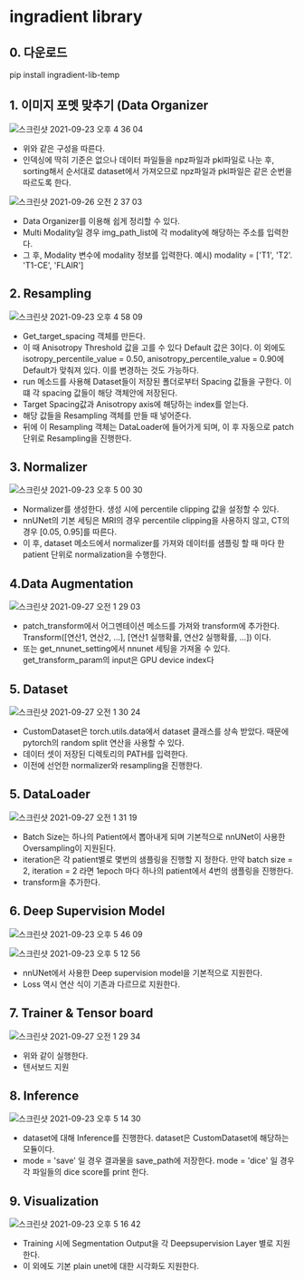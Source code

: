 # ingradient library
 
## 0. 다운로드
pip install ingradient-lib-temp

## 1. 이미지 포멧 맞추기 (Data Organizer
![스크린샷 2021-09-23 오후 4 36 04](https://user-images.githubusercontent.com/87344797/134470205-83603804-7556-402c-833a-1b919b7a16db.png)
- 위와 같은 구성을 따른다.
- 인덱싱에 딱히 기준은 없으나 데이터 파일들을 npz파일과 pkl파일로 나눈 후, sorting해서 순서대로 dataset에서 가져오므로 npz파일과 pkl파일은 같은 순번을 따르도록 한다.

![스크린샷 2021-09-26 오전 2 37 03](https://user-images.githubusercontent.com/87344797/134780921-c2d348a8-704c-4fad-bb02-9f1570268932.png)
- Data Organizer를 이용해 쉽게 정리할 수 있다.
- Multi Modality일 경우 img_path_list에 각 modality에 해당하는 주소를 입력한다.
- 그 후, Modality 변수에 modality 정보를 입력한다. 예시) modality = ['T1', 'T2'. 'T1-CE', 'FLAIR']
            

## 2. Resampling
![스크린샷 2021-09-23 오후 4 58 09](https://user-images.githubusercontent.com/87344797/134472713-eef1a815-a090-4575-b30b-cf28e726e332.png)

- Get_target_spacing 객체를 만든다.
- 이 때 Anisotropy Threshold 값을 고를 수 있다 Default 값은 3이다. 이 외에도 isotropy_percentile_value = 0.50, anisotropy_percentile_value = 0.90에 Default가 맞춰져 있다. 이를 변경하는 것도 가능하다.
- run 메소드를 사용해 Dataset들이 저장된 폴더로부터 Spacing 값들을 구한다. 이 떄 각 spacing 값들이 해당 객체안에 저장된다.
- Target Spacing값과 Anisotropy axis에 해당하는 index를 얻는다.
- 해당 값들을 Resampling 객체를 만들 때 넣어준다.
- 뒤에 이 Resampling 객체는 DataLoader에 들어가게 되며, 이 후 자동으로 patch 단위로 Resampling을 진행한다.


## 3. Normalizer
![스크린샷 2021-09-23 오후 5 00 30](https://user-images.githubusercontent.com/87344797/134472958-d024dce0-c524-4fb9-9e4d-24c9f8a9d30a.png)

- Normalizer를 생성한다. 생성 시에 percentile clipping 값을 설정할 수 있다.
- nnUNet의 기본 세팅은 MRI의 경우 percentile clipping을 사용하지 않고, CT의 경우 [0.05, 0.95]를 따른다.
- 이 후, dataset 메소드에서 normalizer를 가져와 데이터를 샘플링 할 때 마다 한 patient 단위로 normalization을 수행한다.

## 4.Data Augmentation
![스크린샷 2021-09-27 오전 1 29 03](https://user-images.githubusercontent.com/87344797/134816035-53001b25-fcc9-45d5-8bec-17ae5887fd4d.png)
- patch_transform에서 어그멘테이션 메소드를 가져와 transform에 추가한다. Transform([연산1, 연산2, ...], [연산1 실행확률, 연산2 실행확률, ...]) 이다.
- 또는 get_nnunet_setting에서 nnunet 세팅을 가져올 수 있다. get_transform_param의 input은 GPU device index다


## 5. Dataset
![스크린샷 2021-09-27 오전 1 30 24](https://user-images.githubusercontent.com/87344797/134816067-a487fd28-69ff-4832-8c0d-6ed2e70da03d.png)
- CustomDataset은 torch.utils.data에서 dataset 클래스를 상속 받았다. 때문에 pytorch의 random split 연산을 사용할 수 있다.
- 데이터 셋이 저장된 디렉토리의 PATH를 입력한다.
- 이전에 선언한 normalizer와 resampling을 진행한다.

## 5. DataLoader
![스크린샷 2021-09-27 오전 1 31 19](https://user-images.githubusercontent.com/87344797/134816080-8cba89c6-3248-4a4f-8619-440c4fad1a3f.png)
- Batch Size는 하나의 Patient에서 뽑아내게 되며 기본적으로 nnUNet이 사용한 Oversampling이 지원된다.
- iteration은 각 patient별로 몇번의 샘플링을 진행할 지 정한다. 만약 batch size = 2, iteration = 2 라면 1epoch 마다 하나의 patient에서 4번의 샘플링을 진행한다.
- transform을 추가한다.


## 6. Deep Supervision Model
![스크린샷 2021-09-23 오후 5 46 09](https://user-images.githubusercontent.com/87344797/134478620-21c9d460-0158-4080-a475-bd6fdaa0a224.png)

![스크린샷 2021-09-23 오후 5 12 56](https://user-images.githubusercontent.com/87344797/134474469-5feaca9b-45d6-4a2d-be3e-b68d7dadc14b.png)

- nnUNet에서 사용한 Deep supervision model을 기본적으로 지원한다.
- Loss 역시 연산 식이 기존과 다르므로 지원한다.

## 7. Trainer & Tensor board
![스크린샷 2021-09-27 오전 1 29 34](https://user-images.githubusercontent.com/87344797/134816046-05f38ccf-9471-4098-90f4-cf1e5e4343e4.png)
- 위와 같이 실행한다.
- 텐서보드 지원

## 8. Inference
![스크린샷 2021-09-23 오후 5 14 30](https://user-images.githubusercontent.com/87344797/134474697-2e4da734-4704-4724-ab84-4009f820c0f0.png)

- dataset에 대해 Inference를 진행한다. dataset은 CustomDataset에 해당하는 모듈이다.
- mode = 'save' 일 경우 결과물을 save_path에 저장한다. mode = 'dice' 일 경우 각 파일들의 dice score를 print 한다.


## 9. Visualization
![스크린샷 2021-09-23 오후 5 16 42](https://user-images.githubusercontent.com/87344797/134475015-244de41f-b097-4eba-b3fb-5ff2469df5d1.png)
- Training 시에 Segmentation Output을 각 Deepsupervision Layer 별로 지원한다.
- 이 외에도 기본 plain unet에 대한 시각화도 지원한다.





